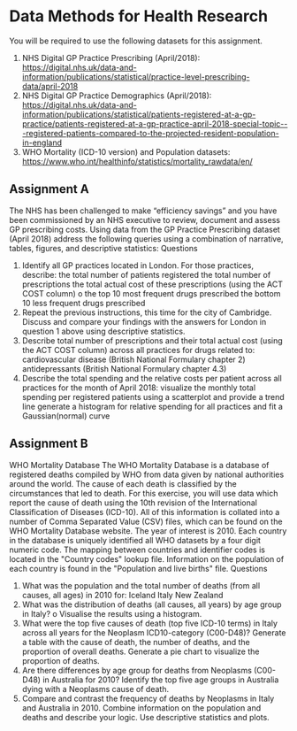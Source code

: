 # Data Methods for Health Research

You will be required to use the following datasets for this assignment.
1. NHS Digital GP Practice Prescribing (April/2018): https://digital.nhs.uk/data-and-information/publications/statistical/practice-level-prescribing-data/april-2018
2. NHS Digital GP Practice Demographics (April/2018): https://digital.nhs.uk/data-and-information/publications/statistical/patients-registered-at-a-gp-practice/patients-registered-at-a-gp-practice-april-2018-special-topic---registered-patients-compared-to-the-projected-resident-population-in-england
3. WHO Mortality (ICD-10 version) and Population datasets: https://www.who.int/healthinfo/statistics/mortality_rawdata/en/

## Assignment A
The NHS has been challenged to make “efficiency savings” and you have been commissioned by an NHS executive to review, document and assess GP prescribing costs. Using data from the GP Practice Prescribing dataset (April 2018) address the following queries using a combination of narrative, tables, figures, and descriptive statistics:
Questions
1. Identify all GP practices located in London. For those practices, describe:
    the total number of patients registered
    the total number of prescriptions
    the total actual cost of these prescriptions (using the ACT COST column) o the top 10 most frequent drugs prescribed
    the bottom 10 less frequent drugs prescribed
2. Repeat the previous instructions, this time for the city of Cambridge. Discuss and compare your findings with the answers for London in question 1 above using descriptive statistics.
3. Describe total number of prescriptions and their total actual cost (using the ACT COST column) across all practices for drugs related to:
    cardiovascular disease (British National Formulary chapter 2)
    antidepressants (British National Formulary chapter 4.3)
4. Describe the total spending and the relative costs per patient across all practices for
the month of April 2018:
    visualize the monthly total spending per registered patients using a scatterplot and provide a trend line
    generate a histogram for relative spending for all practices and fit a Gaussian(normal) curve

## Assignment B
WHO Mortality Database
The WHO Mortality Database is a database of registered deaths compiled by WHO from data given by national authorities around the world. The cause of each death is classified by the circumstances that led to death. For this exercise, you will use data which report the cause of death using the 10th revision of the International Classification of Diseases (ICD-10). All of this information is collated into a number of Comma Separated Value (CSV) files, which can be found on the WHO Mortality Database website. The year of interest is 2010.
Each country in the database is uniquely identified all WHO datasets by a four digit numeric code. The mapping between countries and identifier codes is located in the "Country codes" lookup file. Information on the population of each country is found in the "Population and live births" file.
Questions
1. What was the population and the total number of deaths (from all causes, all ages) in 2010 for:
    Iceland
    Italy
    New Zealand
2. What was the distribution of deaths (all causes, all years) by age group in Italy? o Visualise the results using a histogram.
3. What were the top five causes of death (top five ICD-10 terms) in Italy across all years for the Neoplasm ICD10-category (C00-D48)?
    Generate a table with the cause of death, the number of deaths, and the proportion of overall deaths.
    Generate a pie chart to visualize the proportion of deaths.
4. Are there differences by age group for deaths from Neoplasms (C00-D48) in Australia for 2010?
    Identify the top five age groups in Australia dying with a Neoplasms cause of death.
5. Compare and contrast the frequency of deaths by Neoplasms in Italy and Australia in 2010.
    Combine information on the population and deaths and describe your logic.
    Use descriptive statistics and plots.

